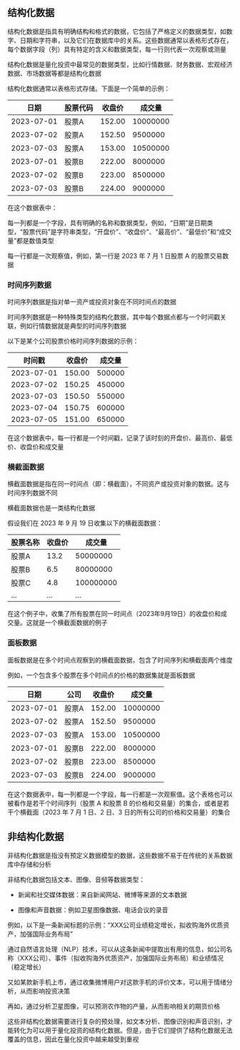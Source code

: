 ## 结构化数据

结构化数据是指具有明确结构和格式的数据，它包括了严格定义的数据类型，如数字、日期和字符串，以及它们在数据库中的关系。这些数据通常以表格形式存在，每个数据字段（列）具有特定的含义和数据类型，每一行则代表一次观察或测量

结构化数据是量化投资中最常见的数据类型，比如行情数据、财务数据、宏观经济数据、市场数据等都是结构化数据

结构化数据通常以表格形式存储。下面是一个简单的示例：

| 日期       | 股票代码 | 收盘价 | 成交量   |
| ---------- | -------- | ------ | -------- |
| 2023-07-01 | 股票A    | 152.00 | 10000000 |
| 2023-07-02 | 股票A    | 152.50 | 9500000  |
| 2023-07-03 | 股票A    | 153.00 | 10500000 |
| 2023-07-01 | 股票B    | 222.00 | 8000000  |
| 2023-07-02 | 股票B    | 223.00 | 8500000  |
| 2023-07-03 | 股票B    | 224.00 | 9000000  |

在这个数据表中：

每一列都是一个字段，具有明确的名称和数据类型，例如，“日期”是日期类型，“股票代码”是字符串类型，“开盘价”、“收盘价”、“最高价”、“最低价”和“成交量”都是数值类型

每一行都是一次观察值，例如，第一行是 2023 年 7 月 1 日股票 A 的股票交易数据

### 时间序列数据

时间序列数据是指对单一资产或投资对象在不同时间点的数据

时间序列数据是一种特殊类型的结构化数据，其中每个数据点都与一个时间戳关联，例如行情数据就是典型的时间序列数据

以下是某个公司股票价格时间序列数据的示例：

| 时间戳     | 收盘价 | 成交量 |
| ---------- | ------ | ------ |
| 2023-07-01 | 150.00 | 500000 |
| 2023-07-02 | 150.25 | 450000 |
| 2023-07-03 | 150.50 | 550000 |
| 2023-07-04 | 150.75 | 600000 |
| 2023-07-05 | 151.00 | 650000 |

在这个数据表中，每一行都是一个时间戳，记录了该时刻的开盘价、最高价、最低价、收盘价和成交量

### 横截面数据

横截面数据是指在同一时间点（即：横截面），不同资产或投资对象的数据。这与时间序列数据不同

横截面数据也是一类结构化数据

假设我们在 2023 年 9 月 19 日收集以下的横截面数据：

| 股票名称 | 收盘价 | 成交量    |
| -------- | ------ | --------- |
| 股票A    | 13.2   | 50000000  |
| 股票B    | 6.5    | 80000000  |
| 股票C    | 4.8    | 100000000 |
| ...      | ...    | ...       |

在这个例子中，收集了所有股票在同一时间点（2023年9月19日）的收盘价和成交量。这就是一个横截面数据的例子

### 面板数据

面板数据是在多个时间点观察到的横截面数据，包含了时间序列和横截面两个维度

例如，一个包含多个股票在多个时间点的价格的数据集就是面板数据

| 日期       | 公司  | 收盘价 | 成交量   |
| ---------- | ----- | ------ | -------- |
| 2023-07-01 | 股票A | 152.00 | 10000000 |
| 2023-07-02 | 股票A | 152.50 | 9500000  |
| 2023-07-03 | 股票A | 153.00 | 10500000 |
| 2023-07-01 | 股票B | 222.00 | 8000000  |
| 2023-07-02 | 股票B | 223.00 | 8500000  |
| 2023-07-03 | 股票B | 224.00 | 9000000  |

在这个数据表中，每一列都是一个字段，每一行都是一次观察值。这个表格也可以被看作是若干个时间序列（股票 A 和股票 B 的价格和交易量）的集合，或者是若干个横截面（2023 年 7 月 1 日、2 日、3 日的所有公司的价格和交易量）的集合

## 非结构化数据

非结构化数据是指没有预定义数据模型的数据，这些数据不易于在传统的关系数据库中存储和分析

非结构化数据包括文本、图像、音频等数据类型：

- 新闻和社交媒体数据：来自新闻网站、微博等来源的文本数据

- 图像和声音数据：例如卫星图像数据、电话会议的录音

例如，以下是一条新闻标题的示例：“XXX公司业绩稳定增长，拟收购海外优质资产，加强国际业务布局”

通过自然语言处理（NLP）技术，可以从这条新闻中提取出有用的信息，如公司名称（XXX公司）、事件（拟收购海外优质资产，加强国际业务布局）和业绩情况（稳定增长）

又如某款新手机上市，通过收集微博用户对这款手机的评价文本，可以用于情绪分析，从而影响投资决策

再如，通过分析卫星图像，可以预测农作物的产量，从而影响相关的期货价格

这些非结构化数据需要进行复杂的预处理，如文本分析、图像识别和声音识别，才能转化为可以用于量化投资的结构化数据。但是，由于它们提供了结构化数据无法覆盖的信息，因此在量化投资中越来越受到重视

